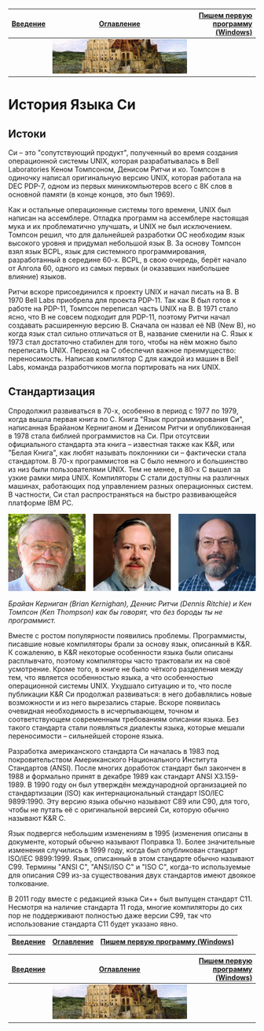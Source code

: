 
| [Введение](/LearnCinfo/01_about.md) |[Оглавление](/LearnCinfo/README.md) | [Пишем первую программу (Windows)](/LearnCinfo/03_firststeps.md)|
|:-|:-:|-:|
||![01](/LearnCinfo/Pictures/02_01.PNG)||

# История Языка Си

## Истоки

Си – это "сопутствующий продукт", полученный во время создания операционной системы UNIX, которая разрабатывалась в Bell Laboratories Кеном Томпсоном, Денисом Ритчи и ко. Томпсон в одиночку написал оригинальную версию UNIX, которая работала на DEC PDP-7, одном из первых миникомпьютеров всего с 8К слов в основной памяти (в конце концов, это был 1969).

Как и остальные операционные системы того времени, UNIX был написан на ассемблере. Отладка программ на ассемблере настоящая мука и их проблематично улучшать, и UNIX не был исключением. Томпсон решил, что для дальнейшей разработки ОС необходим язык высокого уровня и придумал небольшой язык B. За основу Томпсон взял язык BCPL, язык для системного программирования, разработанный в середине 60-х. BCPL, в свою очередь, берёт начало от Алгола 60, одного из самых первых (и оказавших наибольшее влияние) языков.

Ритчи вскоре присоединился к проекту UNIX и начал писать на B. В 1970 Bell Labs приобрела для проекта PDP-11. Так как B был готов к работе на PDP-11, Томпсон переписал часть UNIX на B. В 1971 стало ясно, что B не совсем подходит для PDP-11, поэтому Ритчи начал создавать расширенную версию B. Сначала он назвал её NB (New B), но когда язык стал сильно отличаться от B, название сменили на C. Язык к 1973 стал достаточно стабилен для того, чтобы на нём можно было переписать UNIX. Переход на C обеспечил важное преимущество: переносимость. Написав компилятор C для каждой из машин в Bell Labs, команда разработчиков могла портировать на них UNIX.

## Стандартизация

Cпродолжил развиваться в 70-х, особенно в период с 1977 по 1979, когда вышла первая книга по C. Книга "Язык программирования Си", написанная Брайаном Керниганом и Денисом Ритчи и опубликованная в 1978 стала библией программистов на Си. При отсутсвии официального стандарта эта книга – известная также как K&R, или "Белая Книга", как любят называть поклонники си – фактически стала стандартом. В 70-х программистов на C было немного и большинство из низ были пользователями UNIX. Тем не менее, в 80-х C вышел за узкие рамки мира UNIX. Компиляторы C стали доступны на различных машинах, работающих под управлением разных операционных систем. В частности, Си стал распространяться на быстро развивающейся платформе IBM PC.

![01](/LearnCinfo/Pictures/02_02.jpg)

_Брайан Керниган (Brian Kernighan), Деннис Ритчи (Dennis Ritchie) и Кен Томпсон (Ken Thompson) как бы говорят, что без бороды ты не программист._

Вместе с ростом популярности появились проблемы. Программисты, писавшие новые компиляторы брали за основу язык, описанный в K&R. К сожалению, в K&R некоторые особенности языка были описаны расплывчато, поэтому компиляторы часто трактовали их на своё усмотрение. Кроме того, в книге не было чёткого разделения между тем, что является особенностью языка, а что особенностью операционной системы UNIX. Ухудшало ситуацию и то, что после публикации K&R Си продолжал развиваться: в него добавлялись новые возможности и из него вырезались старые. Вскоре появилась очевидная необходимость в исчерпывающем, точном и соответствующем современным требованиям описании языка. Без такого стандарта стали появляться диалекты языка, которые мешали переносимости – сильнейшей стороне языка.

Разработка американского стандарта Си началась в 1983 под покровительством Американского Национального Института Стандартов (ANSI). После многих доработок стандарт был закончен в 1988 и формально принят в декабре 1989 как стандарт ANSI X3.159-1989. В 1990 году он был утверждён международной организацией по стандартизации (ISO) как интернациональный стандарт ISO/IEC 9899:1990. Эту версию языка обычно называют C89 или C90, для того, чтобы не путать её с оригинальной версией Си, которую обычно называют K&R C.

Язык подвергся небольшим изменениям в 1995 (изменения описаны в документе, который обычно называют Поправка 1). Более значительные изменения случились в 1999 году, когда был опубликован стандарт ISO/IEC 9899:1999. Язык, описанный в этом стандарте обычно называют C99. Термины "ANSI C", "ANSI/ISO C" и "ISO C", когда-то используемые для описания C99 из-за существования двух стандартов имеют двоякое толкование.

В 2011 году вместе с редакцией языка Си++ был выпущен стандарт C11. Несмотря на наличие стандарта 11 года, многие компиляторы до сих пор не поддерживают полностью даже версии C99, так что использование стандарта С11 будет указано явно.

| [Введение](/LearnCinfo/01_about.md) |[Оглавление](/LearnCinfo/README.md) | [Пишем первую программу (Windows)](/LearnCinfo/03_firststeps.md)|
|:-|:-:|-:|

| [Введение](/LearnCinfo/01_about.md) |[Оглавление](/LearnCinfo/README.md) | [Пишем первую программу (Windows)](/LearnCinfo/03_firststeps.md)|
|:-|:-:|-:|
||![01](/LearnCinfo/Pictures/02_01.PNG)||
